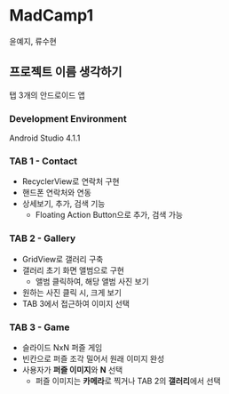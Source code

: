 # MadCamp1
윤예지, 류수현

## 프로젝트 이름 생각하기
탭 3개의 안드로이드 앱

### Development Environment
Android Studio 4.1.1

### TAB 1 - Contact
- RecyclerView로 연락처 구현 
- 핸드폰 연락처와 연동
- 상세보기, 추가, 검색 기능
  - Floating Action Button으로 추가, 검색 가능

### TAB 2 - Gallery
- GridView로 갤러리 구축
- 갤러리 초기 화면 앨범으로 구현
  - 앨범 클릭하여, 해당 앨범 사진 보기
- 원하는 사진 클릭 시, 크게 보기 
- TAB 3에서 접근하여 이미지 선택

### TAB 3 - Game
- 슬라이드 NxN 퍼즐 게임
- 빈칸으로 퍼즐 조각 밀어서 원래 이미지 완성
- 사용자가 **퍼즐 이미지**와 **N** 선택
  - 퍼즐 이미지는 **카메라**로 찍거나 TAB 2의 **갤러리**에서 선택

